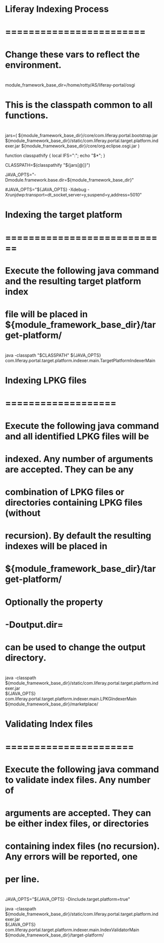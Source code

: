 #
# Liferay Indexing Process
# ========================
#

#
# Change these vars to reflect the environment.
#

module_framework_base_dir=/home/rotty/AS/liferay-portal/osgi

#
# This is the classpath common to all functions.
#
jars=(
	${module_framework_base_dir}/core/com.liferay.portal.bootstrap.jar
	${module_framework_base_dir}/static/com.liferay.portal.target.platform.indexer.jar
	${module_framework_base_dir}/core/org.eclipse.osgi.jar
)

function classpathify { local IFS=":"; echo "$*"; }

CLASSPATH=$(classpathify "${jars[@]}")

JAVA_OPTS="-Dmodule.framework.base.dir=${module_framework_base_dir}"

#JAVA_OPTS="${JAVA_OPTS} -Xdebug -Xrunjdwp:transport=dt_socket,server=y,suspend=y,address=5010"

#
# Indexing the target platform
# ============================
#
# Execute the following java command and the resulting target platform index
# file will be placed in ${module_framework_base_dir}/target-platform/
#

java -classpath "$CLASSPATH" ${JAVA_OPTS} \
	com.liferay.portal.target.platform.indexer.main.TargetPlatformIndexerMain

#
# Indexing LPKG files
# ===================
#
# Execute the following java command and all identified LPKG files will be 
# indexed. Any number of arguments are accepted. They can be any 
# combination of LPKG files or directories containing LPKG files (without 
# recursion). By default the resulting indexes will be placed in
# 
#    ${module_framework_base_dir}/target-platform/
#
# Optionally the property
#
#    -Doutput.dir=<path>
#
# can be used to change the output directory.
#

java -classpath ${module_framework_base_dir}/static/com.liferay.portal.target.platform.indexer.jar \
	${JAVA_OPTS} \
	com.liferay.portal.target.platform.indexer.main.LPKGIndexerMain \
	${module_framework_base_dir}/marketplace/

#
# Validating Index files
# ======================
#
# Execute the following java command to validate index files. Any number of 
# arguments are accepted. They can be either index files, or directories 
# containing index files (no recursion). Any errors will be reported, one 
# per line.
#

JAVA_OPTS="${JAVA_OPTS} -Dinclude.target.platform=true"

java -classpath ${module_framework_base_dir}/static/com.liferay.portal.target.platform.indexer.jar \
	${JAVA_OPTS} \
	com.liferay.portal.target.platform.indexer.main.IndexValidatorMain \
	${module_framework_base_dir}/target-platform/
